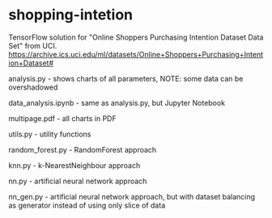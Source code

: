 # shopping-intetion
TensorFlow solution for "Online Shoppers Purchasing Intention Dataset Data Set" from UCI.
https://archive.ics.uci.edu/ml/datasets/Online+Shoppers+Purchasing+Intention+Dataset#




analysis.py - shows charts of all parameters, NOTE: some data can be overshadowed

data_analysis.ipynb - same as analysis.py, but Jupyter Notebook

multipage.pdf - all charts in PDF




utils.py - utility functions




random_forest.py - RandomForest approach

knn.py - k-NearestNeighbour approach

nn.py - artificial neural network approach

nn_gen.py - artificial neural network approach, but with dataset balancing as generator instead of using only slice of data
